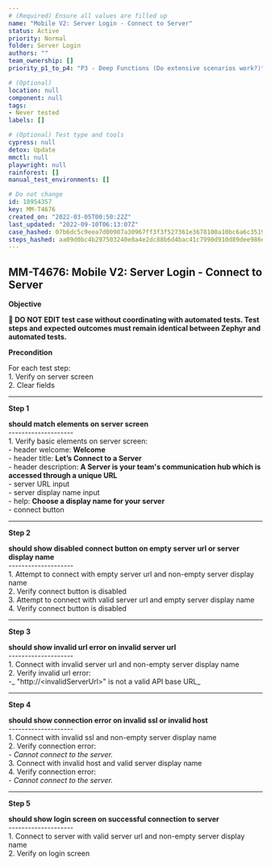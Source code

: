 ```yaml
---
# (Required) Ensure all values are filled up
name: "Mobile V2: Server Login - Connect to Server"
status: Active
priority: Normal
folder: Server Login
authors: ""
team_ownership: []
priority_p1_to_p4: "P3 - Deep Functions (Do extensive scenarios work?)"

# (Optional)
location: null
component: null
tags: 
- Never tested
labels: []

# (Optional) Test type and tools
cypress: null
detox: Update
mmctl: null
playwright: null
rainforest: []
manual_test_environments: []

# Do not change
id: 18954357
key: MM-T4676
created_on: "2022-03-05T00:50:22Z"
last_updated: "2022-09-10T06:13:07Z"
case_hashed: 07b6dc5c9eea7d00907a30967ff3f3f527361e3678100a10bc6a6c351917a1c847fe63b296ba75a8cdae9c41bbb348a1
steps_hashed: aa09d0bc4b297503240e8a4e2dc88b6d4bac41c7990d910d89dee986e28ae75a06f523144cb2c65fef247a3b913b5b85
---
```


<!-- (Auto-generated) Based on frontmatter's "key" and "name" -->

## MM-T4676: Mobile V2: Server Login - Connect to Server

**Objective**

**🛑 DO NOT EDIT test case without coordinating with automated tests. Test steps and expected outcomes must remain identical between Zephyr and automated tests.**

**Precondition**

For each test step:\
1\. Verify on server screen\
2\. Clear fields

---

**Step 1**

**should match elements on server screen**\
\--------------------\
1\. Verify basic elements on server screen:\
\- header welcome: **Welcome**\
\- header title: **Let’s Connect to a Server**\
\- header description: **A Server is your team's communication hub which is accessed through a unique URL**\
\- server URL input\
\- server display name input\
\- help: **Choose a display name for your server**\
\- connect button

---

**Step 2**

**should show disabled connect button on empty server url or server display name**\
\--------------------\
1\. Attempt to connect with empty server url and non-empty server display name\
2\. Verify connect button is disabled\
3\. Attempt to connect with valid server url and empty server display name\
4\. Verify connect button is disabled

---

**Step 3**

**should show invalid url error on invalid server url**\
\--------------------\
1\. Connect with invalid server url and non-empty server display name\
2\. Verify invalid url error:\
\-\_ "http\://\<invalidServerUrl>" is not a valid API base URL\_

---

**Step 4**

**should show connection error on invalid ssl or invalid host**\
\--------------------\
1\. Connect with invalid ssl and non-empty server display name\
2\. Verify connection error:\
\- _Cannot connect to the server._\
3\. Connect with invalid host and valid server display name\
4\. Verify connection error:\
\- _Cannot connect to the server._

---

**Step 5**

**should show login screen on successful connection to server**\
\--------------------\
1\. Connect to server with valid server url and non-empty server display name\
2\. Verify on login screen
